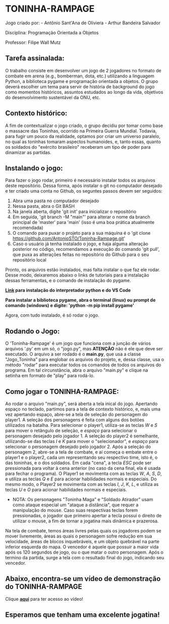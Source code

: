 # TONINHA-RAMPAGE

Jogo criado por: - Antônio Sant'Ana de Oliviera
                 - Arthur Bandeira Salvador

Disciplina: Programação Orientada a Objetos

Professor: Filipe Wall Mutz


## Tarefa assinalada:

O trabalho consiste em desenvolver um jogo de 2 jogadores no formato de combate em arena (e.g., bomberman, dota, etc.) utilizando a linguagem Python, a biblioteca pygame e programação orientada a objetos.
O grupo deverá escolher um tema para servir de história de background do jogo como momentos históricos, assuntos estudados ao longo da vida, objetivos do desenvolvimento sustentável da ONU, etc. 


## Contexto histórico:

A fim de contextualizar o jogo criado, o grupo decidiu por tomar como base o massacre das Toninhas, ocorrido na Primeira Guerra Mundial. Todavia, para fugir um pouco da realidade, optamos por criar um universo paralelo, no qual as toninhas tomaram aspectos humanoides, e, tanto essas, quanto os soldados do "exército brasileiro" receberam um tipo de poder para dinamizar as partidas.


## Instalando o jogo:

Para fazer o jogo rodar, primeiro é necessário instalar todos os arquivos deste repositório. Dessa forma, após instalar o git no computador desejado e ter criado uma conta no Github, os seguntes passos devem ser seguidos:

1) Abra uma pasta no computador desejado
2) Nessa pasta, abra o Git BASH
3) Na janela aberta, digite 'git init' para inicializar o repositório
4) Em seguida, 'git branch -M "main"' para alterar o nome da branch principal de 'master' para 'main' (isso é uma boa prática atualmente recomendada)
5) O comando para puxar o projeto para a sua máquina é o 'git clone https://github.com/AntonioSTO/Toninha-Rampage.git'
6) Caso o usuário já tenha instalado o jogo, e haja alguma alteração posterior no código, recomendamos a execução do comando 'git pull', que puxa as alterações feitas no repositório do Github para o seu repositório local

Pronto, os arquivos estão instalados, mas falta instalar o que faz ele rodar. Desse modo, deixaremos abaixo o links de tutoriais para a instalação dessas ferramentas, e o comando de instalação do pygame.

**[Link](https://youtu.be/FTV6kZeKcbI) para instalação do interpretador python e do VS Code**

**Para instalar a biblioteca pygame, abra o terminal (linux) ou prompt de comando (windows) e digite: 'python -m pip install pygame'**

Agora, com tudo instalado, é só rodar o jogo.


## Rodando o Jogo:

O 'Toninha-Rampage' é um jogo que funciona com a junção de vários arquivos '.py' em um só, o "jogo.py", mas **ATENÇÃO** não é ele que deve ser executado.
O arquivo a ser rodado é o **main.py**, que usa a classe "Jogo_Toninha" para englobar os arquivos do projeto, e, dessa classe, usa o método "rodar" para executar todos os comandos de todos os arquivos do programa.
Em tal circunstância, abra o arquivo "main.py" e clique na setinha em formato de "play" para rodá-lo.


## Como jogar o TONINHA-RAMPAGE:

Ao rodar o arquivo "main.py", será aberta a tela inical do jogo. Apertando espaço no teclado, partimos para a tela de contexto histórico, e, mais uma vez apertando espaço, abre-se a tela de seleção do personagem do player1.
A seleção dos personagens é feita com alguns dos botões utilizados na batalha. Para selecionar o player1, utiliza-se as teclas *W* e *S* para mover o retângulo de seleção, e *espaço* para selecionar o personagem desejado pelo jogador 1. A seleção do player2 é semelhante, utilizando-se das teclas *I* e *K* para mover o "selecionador", e *espaço* para selecionar o personagem desejado pelo jogador 2.
Após a seleção do personagem 2, abre-se a tela de combate, e aí começa o embate entre o player1 e o player2, cada um representando seu respectivo time, isto é, o das toninhas, e o dos soldados.
Em cada "cena", a tecla *ESC* pode ser pressionada para voltar à cena anterior (no caso da cena final, ela é usada para fechar o programa).
O Player1 se movimenta com as teclas *W*, *A*, *S*, *D*, e utiliza as teclas *Q* e *E* para acionar habilidades normais e especiais.
Do mesmo modo, o Player2 se movimenta com as teclas *I*, *J*, *K*, *L*, e utiliza as teclas *U* e *O* para acionar habilidades normais e especiais.

* NOTA:
    Os personagens "Toninha Maga" e "Soldado Atirador" usam como ataque especial um "ataque a distância", que requer a manipulação do mouse. Caso suas respectivas teclas forem pressionadas, o jogador que primeiro apertar a tecla possui o direito de utilizar o mouse, a fim de tornar a jogatina mais dinâmica e prazerosa.

Na tela de combate, temos áreas livres pelas quais os jogadores podem se mover livremente, áreas as quais o personagem sofre redução em sua velocidade, áreas de blocos inquebráveis, e um objeto quebrável na parte inferior esquerda do mapa.
O vencedor é aquele que possuir a maior vida após os 120 segundos de jogo, ou o que matar o outro personagem.
Após o termino da partida, surge a tela com o resultado final do jogo, indicando seu vencedor.


## Abaixo, encontra-se um vídeo de demonstração do TONINHA-RAMPAGE

Clique **[aqui](https://youtu.be/FT3jzhTvY4Q)** para ter acesso ao vídeo!


## Esperamos que tenham uma excelente jogatina!
